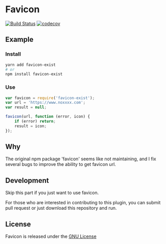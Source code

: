 # Favicon

[![Build Status](https://travis-ci.org/noxxxxxxxx/favicon.svg?branch=dev)](https://travis-ci.org/noxxxxxxxx/favicon)
[![codecov](https://codecov.io/gh/noxxxxxxxx/favicon/branch/dev/graph/badge.svg)](https://codecov.io/gh/noxxxxxxxx/favicon)

## Example

### Install

```bash
yarn add favicon-exist
# or
npm install favicon-exist
```

### Use

```js
var favicon = require('favicon-exist');
var url = 'https://www.noxxxx.com';
var result = null;

favicon(url, function (error, icon) {
    if (error) return;
    result = icon;
});
```

## Why

The original npm package 'favicon' seems like not maintaining, and I fix several bugs to improve the ability to get favicon url.

## Development

Skip this part if you just want to use favicon.

For those who are interested in contributing to this plugin, you can submit pull request or just download this repository and run.

## License

Favicon is released under the [GNU License](http://www.gnu.org/licenses/lgpl-3.0.en.html)